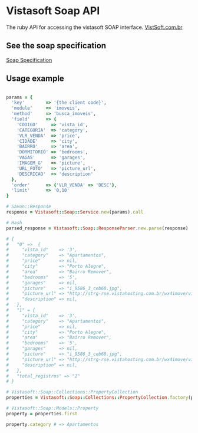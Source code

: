# Vistasoft Soap API

The ruby API for accessing the vistasoft SOAP interface.
[VistSoft.com.br](http://vistasoft.com.br/)
## See the soap specification

[Soap Specification](http://www.vistasoft.com.br/download/RQV_035%20-%20Integra%C3%A7%C3%A3o%20dos%20Im%C3%B3veis%20no%20Website%20ver2_rev01.pdf)

## Usage example

```ruby

params = {
  'key'        => '{the client code}',
  'module'     => 'imoveis',
  'method'     => 'busca_imoveis',
  'field'      => {
    'CODIGO'     => 'vista_id',
    'CATEGORIA'  => 'category',
    'VLR_VENDA'  => 'price',
    'CIDADE'     => 'city',
    'BAIRRO'     => 'area',
    'DORMITORIO' => 'bedrooms',
    'VAGAS'      => 'garages',
    'IMAGEM_G'   => 'picture',
    'URL_FOTO'   => 'picture_url',
    'DESCRICAO'  => 'description'
  },
  'order'      => {'VLR_VENDA' => 'DESC'},
  'limit'      => '0,10'
}

# Savon::Response
response = Vistasoft::Soap::Service.new(params).call

# Hash
parsed_response = Vistasoft::Soap::ResponseParser.new.parse(response)

# {
#   "0" =>  {
#     "vista_id"    => '3',
#     "category"    => "Apartamentos",
#     "price"       => nil,
#     "city"        => "Porto Alegre",
#     "area"        => "Bairro Remover",
#     "bedrooms"    => '5',
#     "garages"     => nil,
#     "picture"     => "i_9586_3_ceb68.jpg",
#     "picture_url" => "http://strg-rse.vistahosting.com.br/wx4imove/vista.imobi/fotos/",
#     "description" => nil,
#   },
#   "1" = {
#     "vista_id"    => '3',
#     "category"    => "Apartamentos",
#     "price"       => nil,
#     "city"        => "Porto Alegre",
#     "area"        => "Bairro Remover",
#     "bedrooms"    => '5',
#     "garages"     => nil,
#     "picture"     => "i_9586_3_ceb68.jpg",
#     "picture_url" => "http://strg-rse.vistahosting.com.br/wx4imove/vista.imobi/fotos/",
#     "description" => nil,
#   },
#   "total_registros" => "2"
# }

# Vistasoft::Soap::Collections::PropertyCollection
properties = Vistasoft::Soap::Collections::PropertyCollection.factory(parsed_response)

# Vistasoft::Soap::Models::Property
property = properties.first

property.category # => Apartamentos

```